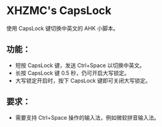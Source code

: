 # XHZMC's CapsLock
使用 CapsLock 键切换中英文的 AHK 小脚本。
## 功能：
* 短按 CapsLock 键，发送 Ctrl+Space 以切换中英文。
* 长按 CapsLock 键 0.5 秒，仍可开启大写锁定。
* 大写锁定开启时，按下 CapsLock 键即可关闭大写锁定。
## 要求：
* 需要支持 Ctrl+Space 操作的输入法，例如微软拼音输入法。
